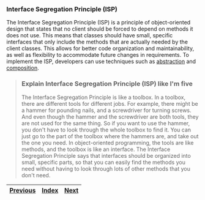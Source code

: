 ### Interface Segregation Principle (ISP)

The Interface Segregation Principle (ISP) is a principle of object-oriented design that states that no client should be forced to depend on methods it does not use. This means that classes should have small, specific interfaces that only include the methods that are actually needed by the client classes. This allows for better code organization and maintainability, as well as flexibility to accommodate future changes in requirements. To implement the ISP, developers can use techniques such as [abstraction](../99_GLOSSARY/ABSTRACTION.md) and [composition](../99_GLOSSARY/COMPOSITION.md).


> ### Explain Interface Segregation Principle (ISP) like I'm five
> 
> The Interface Segregation Principle is like a toolbox. In a toolbox, there are different tools for different jobs. For example, there might be a hammer for pounding nails, and a screwdriver for turning screws. And even though the hammer and the screwdriver are both tools, they are not used for the same thing. So if you want to use the hammer, you don't have to look through the whole toolbox to find it. You can just go to the part of the toolbox where the hammers are, and take out the one you need. In object-oriented programming, the tools are like methods, and the toolbox is like an interface. The Interface Segregation Principle says that interfaces should be organized into small, specific parts, so that you can easily find the methods you need without having to look through lots of other methods that you don't need.

| [Previous](03_LISKOV_SUBSTITUTION_PRINCIPLE.md) | [Index](..%2FREADME.md) | [Next](05_DEPENDENCY_INVERSION_PRINCIPLE.md) |
|-------------------------------------------------|-------------------------|----------------------------------------------|
